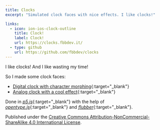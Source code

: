 ```yaml
---
title: Clocks
excerpt: "Simulated clock faces with nice effects. I like clocks!"

links:
  - icon: ion-ios-clock-outline
    title: Clock!
    label: Clock!
    url: https://clocks.fbbdev.it/
  - type: github
    url: https://github.com/fbbdev/clocks
---
```

I like clocks! And I like wasting my time!

So I made some clock faces:

  - [Digital clock with character morphing](https://clocks.fbbdev.it/orologiaDig/){:target="_blank"}
  - [Analog clock with a cool effect](https://clocks.fbbdev.it/orologia/){:target="_blank"}

Done in [*p5.js*](https://p5js.org/){:target="_blank"}
with the help of [*opentype.js*](https://opentype.js.org){:target="_blank"}
and [*flubber*](https://github.com/veltman/flubber){:target="_blank"}.

Published under the
<a rel="license" href="https://creativecommons.org/licenses/by-nc-sa/4.0/" target="_blank">Creative Commons Attribution-NonCommercial-ShareAlike 4.0 International License</a>.

